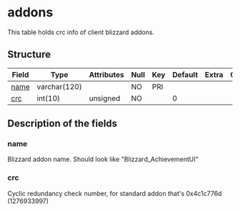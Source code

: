 # addons

This table holds crc info of client blizzard addons.

## Structure

| Field         | Type         | Attributes | Null | Key | Default | Extra | Comment |
|---------------|--------------|------------|------|-----|---------|-------|---------|
| [name](#name) | varchar(120) |            | NO   | PRI |         |       |         |
| [crc](#crc)   | int(10)      | unsigned   | NO   |     | 0       |       |         |

## Description of the fields

### name

Blizzard addon name. Should look like "Blizzard_AchievementUI"

### crc

Cyclic redundancy check number, for standard addon that's 0x4c1c776d (1276933997)
